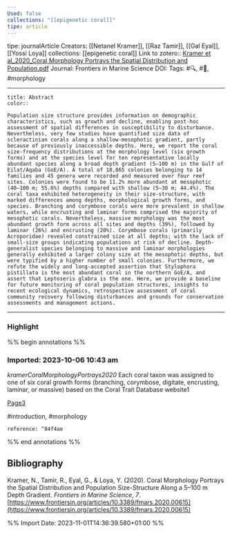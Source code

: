 ```yaml
---
Used: false
collections: "[[epigenetic coral]]"
tipe: article
---
```

tipe: journalArticle
Creators: [[Netanel Kramer]], [[Raz Tamir]], [[Gal Eyal]], [[Yossi Loya]]
collections: [[epigenetic coral]]
Link to zotero:: [Kramer et al_2020_Coral Morphology Portrays the Spatial Distribution and Population.pdf](zotero://select/library/items/SKDK9WKQ)
Journal: Frontiers in Marine Science
DOI: 
Tags: #🔍, #🎨, #morphology

---
```ad-note
title: Abstract
color:: 

Population size structure provides information on demographic characteristics, such as growth and decline, enabling post-hoc assessment of spatial differences in susceptibility to disturbance. Nevertheless, very few studies have quantified size data of scleractinian corals along a shallow-mesophotic gradient, partly because of previously inaccessible depths. Here, we report the coral size-frequency distributions at the morphology level (six growth forms) and at the species level for ten representative locally abundant species along a broad depth gradient (5–100 m) in the Gulf of Eilat/Aqaba (GoE/A). A total of 18,865 colonies belonging to 14 families and 45 genera were recorded and measured over four reef sites. Colonies were found to be 11.2% more abundant at mesophotic (40–100 m; 55.6%) depths compared with shallow (5–30 m; 44.4%). The coral taxa exhibited heterogeneity in their size-structure, with marked differences among depths, morphological growth forms, and species. Branching and corymbose corals were more prevalent in shallow waters, while encrusting and laminar forms comprised the majority of mesophotic corals. Nevertheless, massive morphology was the most abundant growth form across all sites and depths (39%), followed by laminar (26%) and encrusting (20%). Corymbose corals (primarily Acroporidae) revealed constrained size at all depths; with the lack of small-size groups indicating populations at risk of decline. Depth-generalist species belonging to massive and laminar morphologies generally exhibited a larger colony size at the mesophotic depths, but were typified by a higher number of small colonies. Furthermore, we refute the widely and long-accepted assertion that Stylophora pistillata is the most abundant coral in the northern GoE/A, and assert that Leptoseris glabra is the one. Here, we provide a baseline for future monitoring of coral population structures, insights to recent ecological dynamics, retrospective assessment of coral community recovery following disturbances and grounds for conservation assessments and management actions.

```

---
### Highlight

%% begin annotations %%



### Imported: 2023-10-06 10:43 am

*kramerCoralMorphologyPortrays2020*
	Each coral taxon was assigned to one of six coral growth forms (branching, corymbose, digitate, encrusting, laminar, or massive) based on the Coral Trait Database website1 
	
[Page3](zotero://open-pdf/library/items/SKDK9WKQ?page=3&a=7FYVJ6PL)
	
	
#introduction, #morphology
	
	
	reference: ^84f4ae








%% end annotations %%

## Bibliography

Kramer, N., Tamir, R., Eyal, G., & Loya, Y. (2020). Coral Morphology Portrays the Spatial Distribution and Population Size-Structure Along a 5–100 m Depth Gradient. _Frontiers in Marine Science_, _7_. [https://www.frontiersin.org/articles/10.3389/fmars.2020.00615](https://www.frontiersin.org/articles/10.3389/fmars.2020.00615)

%% Import Date: 2023-11-01T14:36:39.580+01:00 %%
